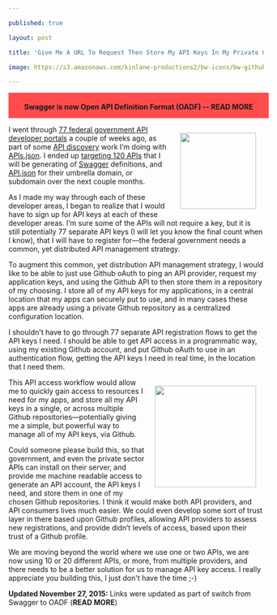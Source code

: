 ---
published: true
layout: post
title: 'Give Me A URL To Request Then Store My API Keys In My Private Github Repo'
image: https://s3.amazonaws.com/kinlane-productions2/bw-icons/bw-github.jpg
---

<div style="background-color:#ff4c4c; width:100%; height: 40px; padding:5px; margin-bottom: 5px;"><p align="center"><strong>Swagger is now Open API Definition Format (OADF) -- <a href="http://apievangelist.com/2015/11/05/the-swagger-spec-is-reborn-as-open-api-definition-format-oadf-after-being-put-into-open-api-initiative-oai/" style="text-decoration:none;"><strong>READ MORE</strong></a></strong></div>
<p><img style="padding: 15px;" src="https://s3.amazonaws.com/kinlane-productions2/bw-icons/bw-github.jpg" alt="" width="150" align="right" />
<p>I went through <a href="http://apievangelist.com/2014/07/10/looking-at-77-federal-government-api-developer-portals-and-190-apis/">77 federal government API developer portals</a> a couple of weeks ago, as part of some <a href="http://discovery.apievangelist.com">API discovery</a> work I&rsquo;m doing with <a href="http://apisjson.org">APIs.json</a>. I ended up <a href="http://apievangelist.com/2014/07/10/low-hanging-fruit-for-api-discovery-in-the-federal-government/">targeting 120 APIs</a> that I will be generating of <a href="http://apievangelist.com/2015/11/05/the-swagger-spec-is-reborn-as-open-api-definition-format-oadf-after-being-put-into-open-api-initiative-oai/">Swagger</a> definitions, and <a href="http://apisjson.org">API.json</a> for their umbrella domain, or subdomain over the next couple months.
<p>As I made my way through each of these developer areas, I began to realize that I would have to sign up for API keys at each of these developer areas. I&rsquo;m sure some of the APIs will not require a key, but it is still potentially 77 separate API keys (I will let you know the final count when I know), that I will have to register for&mdash;the federal government needs a common, yet distributed API management strategy.
<p>To augment this common, yet distribution API management strategy, I would like to be able to just use Github oAuth to ping an API provider, request my application keys, and using the Github API to then store them in a repository of my choosing. I store all of my API keys for my applications, in a central location that my apps can securely put to use, and in many cases these apps are already using a private Github repository as a centralized configuration location.
<p>I shouldn't have to go through 77 separate API registration flows to get the API keys I need. I should be able to get API access in a programmatic way, using my existing Github account, and put Github oAuth to use in an authentication flow, getting the API keys I need in real time, in the location that I need them.
<p><img style="padding: 15px;" src="https://s3.amazonaws.com/kinlane-productions2/bw-icons/bw-key.png" alt="" width="200" align="right" />
<p>This API access workflow would allow me to quickly gain access to resources I need for my apps, and store all my API keys in a single, or across multiple Github repositories&mdash;potentially giving me a simple, but powerful way to manage all of my API keys, via Github.&nbsp;
<p>Could someone please build this, so that government, and even the private sector APIs can install on their server, and provide me machine readable access to generate an API account, the API keys I need, and store them in one of my chosen Github repositories. I think it would make both API providers, and API consumers lives much easier. We could even develop some sort of trust layer in there based upon Github profiles, allowing API providers to assess new registrations, and provide didn&rsquo;t levels of access, based upon their trust of a Github profile.
<p>We are moving beyond the world where we use one or two APIs, we are now using 10 or 20 different APIs, or more, from multiple providers, and there needs to be a better solution for us to manage API key access. I really appreciate you building this, I just don't have the time ;-)<p><strong>Updated November 27, 2015:</strong> Links were updated as part of switch from Swagger to OADF (<a href="http://apievangelist.com/2015/11/05/the-swagger-spec-is-reborn-as-open-api-definition-format-oadf-after-being-put-into-open-api-initiative-oai/" style="text-decoration:none;"><strong>READ MORE</strong></a>)

